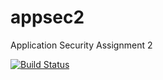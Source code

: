 # appsec2
Application Security Assignment 2

[![Build Status](https://travis-ci.com/nikhiladwarakanath/appsec2.svg?branch=master)](https://travis-ci.com/nikhiladwarakanath/appsec2)
